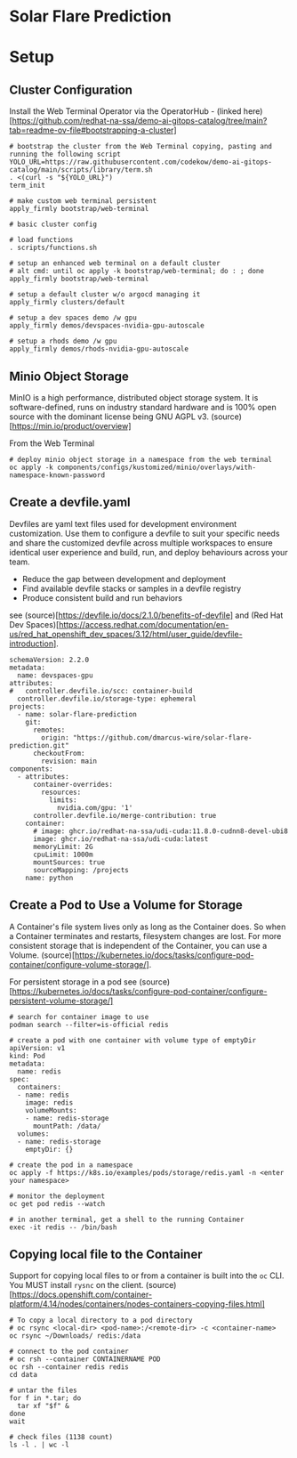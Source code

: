 # Solar Flare Prediction

# Setup 

## Cluster Configuration

Install the Web Terminal Operator via the OperatorHub - (linked here)[https://github.com/redhat-na-ssa/demo-ai-gitops-catalog/tree/main?tab=readme-ov-file#bootstrapping-a-cluster]

```
# bootstrap the cluster from the Web Terminal copying, pasting and running the following script
YOLO_URL=https://raw.githubusercontent.com/codekow/demo-ai-gitops-catalog/main/scripts/library/term.sh
. <(curl -s "${YOLO_URL}")
term_init

# make custom web terminal persistent
apply_firmly bootstrap/web-terminal

# basic cluster config

# load functions
. scripts/functions.sh

# setup an enhanced web terminal on a default cluster
# alt cmd: until oc apply -k bootstrap/web-terminal; do : ; done
apply_firmly bootstrap/web-terminal

# setup a default cluster w/o argocd managing it
apply_firmly clusters/default

# setup a dev spaces demo /w gpu
apply_firmly demos/devspaces-nvidia-gpu-autoscale

# setup a rhods demo /w gpu
apply_firmly demos/rhods-nvidia-gpu-autoscale
```

## Minio Object Storage

MinIO is a high performance, distributed object storage system. It is software-defined, runs on industry standard hardware and is 100% open source with the dominant license being GNU AGPL v3. (source)[https://min.io/product/overview]

From the Web Terminal

```
# deploy minio object storage in a namespace from the web terminal
oc apply -k components/configs/kustomized/minio/overlays/with-namespace-known-password
```

## Create a devfile.yaml

Devfiles are yaml text files used for development environment customization. Use them to configure a devfile to suit your specific needs and share the customized devfile across multiple workspaces to ensure identical user experience and build, run, and deploy behaviours across your team.

- Reduce the gap between development and deployment
- Find available devfile stacks or samples in a devfile registry
- Produce consistent build and run behaviors

see (source)[https://devfile.io/docs/2.1.0/benefits-of-devfile] and (Red Hat Dev Spaces)[https://access.redhat.com/documentation/en-us/red_hat_openshift_dev_spaces/3.12/html/user_guide/devfile-introduction].

```
schemaVersion: 2.2.0
metadata:
  name: devspaces-gpu
attributes:
#   controller.devfile.io/scc: container-build
  controller.devfile.io/storage-type: ephemeral
projects:
  - name: solar-flare-prediction
    git:
      remotes:
        origin: "https://github.com/dmarcus-wire/solar-flare-prediction.git"
      checkoutFrom:
        revision: main
components:
  - attributes:
      container-overrides:
        resources:
          limits:
            nvidia.com/gpu: '1'
      controller.devfile.io/merge-contribution: true
    container:
      # image: ghcr.io/redhat-na-ssa/udi-cuda:11.8.0-cudnn8-devel-ubi8
      image: ghcr.io/redhat-na-ssa/udi-cuda:latest
      memoryLimit: 2G
      cpuLimit: 1000m
      mountSources: true
      sourceMapping: /projects
    name: python
```

## Create a Pod to Use a Volume for Storage

A Container's file system lives only as long as the Container does. So when a Container terminates and restarts, filesystem changes are lost. For more consistent storage that is independent of the Container, you can use a Volume. (source)[https://kubernetes.io/docs/tasks/configure-pod-container/configure-volume-storage/].

For persistent storage in a pod see (source)[https://kubernetes.io/docs/tasks/configure-pod-container/configure-persistent-volume-storage/]

```
# search for container image to use
podman search --filter=is-official redis 

# create a pod with one container with volume type of emptyDir
apiVersion: v1
kind: Pod
metadata:
  name: redis
spec:
  containers:
  - name: redis
    image: redis
    volumeMounts:
    - name: redis-storage
      mountPath: /data/
  volumes:
  - name: redis-storage
    emptyDir: {}

# create the pod in a namespace 
oc apply -f https://k8s.io/examples/pods/storage/redis.yaml -n <enter your namespace>

# monitor the deployment 
oc get pod redis --watch

# in another terminal, get a shell to the running Container
exec -it redis -- /bin/bash
```

## Copying local file to the Container

Support for copying local files to or from a container is built into the `oc` CLI. You MUST install `rysnc` on the client. (source)[https://docs.openshift.com/container-platform/4.14/nodes/containers/nodes-containers-copying-files.html]

```
# To copy a local directory to a pod directory
# oc rsync <local-dir> <pod-name>:/<remote-dir> -c <container-name>
oc rsync ~/Downloads/ redis:/data

# connect to the pod container
# oc rsh --container CONTAINERNAME POD
oc rsh --container redis redis
cd data

# untar the files
for f in *.tar; do
  tar xf "$f" &
done
wait

# check files (1138 count)
ls -l . | wc -l
```

